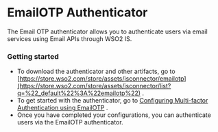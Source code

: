 # EmailOTP Authenticator

The Email OTP authenticator allows you to authenticate users via email
services using Email APIs through WSO2 IS.

### Getting started

-   To download the authenticator and other artifacts, go to
    [https://store.wso2.com/store/assets/isconnector/emailotp](https://store.wso2.com/store/assets/isconnector/list?q=%22_default%22%3A%22emailotp%22)
    .
-   To get started with the authenticator, go to [Configuring
    Multi-factor Authentication using
    EmailOTP](../../develop/configuring-multi-factor-authentication-using-emailotp)
    .
-   Once you have completed your configurations, you can authenticate
    users via the EmailOTP authenticator.
